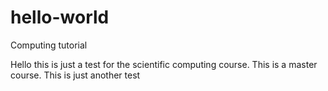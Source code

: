 # hello-world
Computing tutorial

Hello this is just a test for the scientific computing course.
This is a master course.
This is just another test
